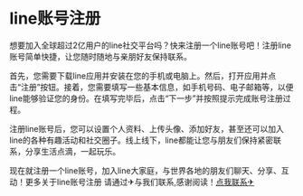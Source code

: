 # line账号注册

想要加入全球超过2亿用户的line社交平台吗？快来注册一个line账号吧！注册line账号简单快捷，让您随时随地与亲朋好友保持联系。

首先，您需要下载line应用并安装在您的手机或电脑上。然后，打开应用并点击“注册”按钮。接着，您需要填写一些基本信息，如手机号码、电子邮箱等，以便line能够验证您的身份。在填写完毕后，点击“下一步”并按照提示完成账号注册过程。

注册line账号后，您可以设置个人资料、上传头像、添加好友，甚至还可以加入line的各种有趣活动和社交圈子。线上线下，line都能让您与朋友们保持紧密联系，分享生活点滴，一起玩乐。

现在就注册一个line账号，加入line大家庭，与世界各地的朋友们聊天、分享、互动！更多关于line账号注册 请通过✈与我们联系,感谢阅读！[点我联系✈](https://wap.G208.com)
